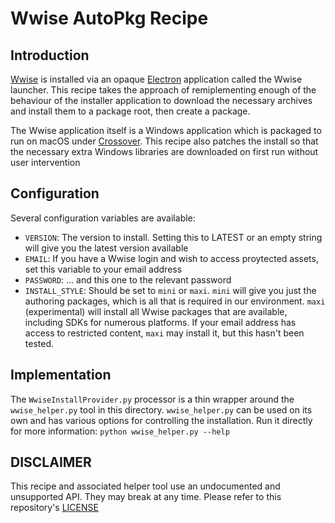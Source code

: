 # Wwise AutoPkg Recipe

## Introduction
[Wwise](https://www.audiokinetic.com/products/wwise/) is installed via an opaque [Electron](https://electronjs.org/) application called the Wwise launcher. This recipe takes the approach of remiplementing enough of the behaviour of the installer application to download the necessary archives and install them to a package root, then create a package.

The Wwise application itself is a Windows application which is packaged to run on macOS under [Crossover](https://www.codeweavers.com/products). This recipe also patches the install so that the necessary extra Windows libraries are downloaded on first run without user intervention

## Configuration
Several configuration variables are available:

* `VERSION`: The version to install. Setting this to LATEST or an empty string will give you the latest version available
* `EMAIL`: If you have a Wwise login and wish to access proytected assets, set this variable to your email address
* `PASSWORD`: ... and this one to the relevant password
* `INSTALL_STYLE`: Should be set to `mini` or `maxi`. `mini` will give you just the authoring packages, which is all that is required in our environment. `maxi` (experimental) will install all Wwise packages that are available, including SDKs for numerous platforms. If your email address has access to restricted content, `maxi` may install it, but this hasn't been tested.

## Implementation
The `WwiseInstallProvider.py` processor is a thin wrapper around the `wwise_helper.py` tool in this directory. `wwise_helper.py` can be used on its own and has various options for controlling the installation. Run it directly for more information: `python wwise_helper.py --help`

## DISCLAIMER
This recipe and associated helper tool use an undocumented and unsupported API. They may break at any time. Please refer to this repository's [LICENSE](https://github.com/UoE-macOS/autopkg-recipes/blob/master/LICENSE)
